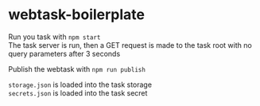 # webtask-boilerplate

Run you task with `npm start`  
The task server is run, then a GET request is made to the task root with no query parameters after 3 seconds

Publish the webtask with `npm run publish`

`storage.json` is loaded into the task storage  
`secrets.json` is loaded into the task secret
